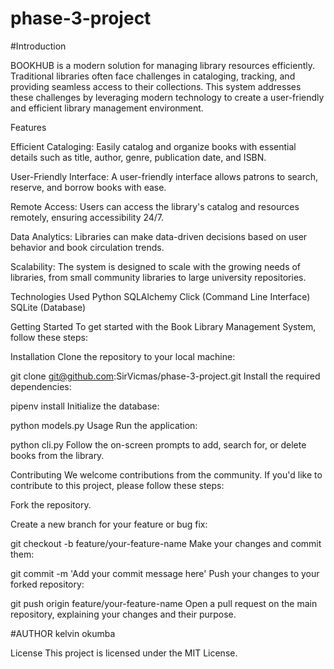 # phase-3-project
#Introduction

BOOKHUB is a modern solution for managing library resources efficiently. Traditional libraries often face challenges in cataloging, tracking, and providing seamless access to their collections. This system addresses these challenges by leveraging modern technology to create a user-friendly and efficient library management environment.



Features

Efficient Cataloging: Easily catalog and organize books with essential details such as title, author, genre, publication date, and ISBN.

User-Friendly Interface: A user-friendly interface allows patrons to search, reserve, and borrow books with ease.

Remote Access: Users can access the library's catalog and resources remotely, ensuring accessibility 24/7.

Data Analytics: Libraries can make data-driven decisions based on user behavior and book circulation trends.

Scalability: The system is designed to scale with the growing needs of libraries, from small community libraries to large university repositories.

Technologies Used
Python
SQLAlchemy
Click (Command Line Interface)
SQLite (Database)


Getting Started
To get started with the Book Library Management System, follow these steps:

Installation
Clone the repository to your local machine:


git clone git@github.com:SirVicmas/phase-3-project.git
Install the required dependencies:


pipenv install 
Initialize the database:


python models.py
Usage
Run the application:


python cli.py
Follow the on-screen prompts to add, search for, or delete books from the library.

Contributing
We welcome contributions from the community. If you'd like to contribute to this project, please follow these steps:

Fork the repository.

Create a new branch for your feature or bug fix:


git checkout -b feature/your-feature-name
Make your changes and commit them:


git commit -m 'Add your commit message here'
Push your changes to your forked repository:

git push origin feature/your-feature-name
Open a pull request on the main repository, explaining your changes and their purpose.

#AUTHOR
kelvin okumba

License
This project is licensed under the MIT License.


